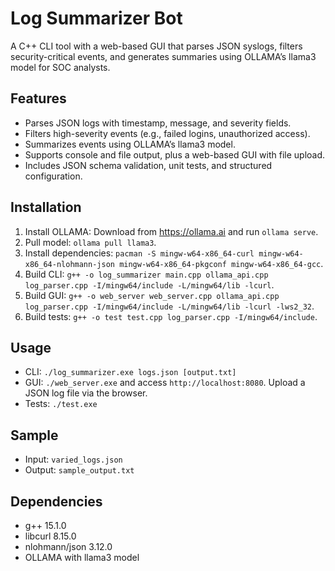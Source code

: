 # Log Summarizer Bot
A C++ CLI tool with a web-based GUI that parses JSON syslogs, filters security-critical events, and generates summaries using OLLAMA’s llama3 model for SOC analysts.

## Features
- Parses JSON logs with timestamp, message, and severity fields.
- Filters high-severity events (e.g., failed logins, unauthorized access).
- Summarizes events using OLLAMA’s llama3 model.
- Supports console and file output, plus a web-based GUI with file upload.
- Includes JSON schema validation, unit tests, and structured configuration.

## Installation
1. Install OLLAMA: Download from https://ollama.ai and run `ollama serve`.
2. Pull model: `ollama pull llama3`.
3. Install dependencies: `pacman -S mingw-w64-x86_64-curl mingw-w64-x86_64-nlohmann-json mingw-w64-x86_64-pkgconf mingw-w64-x86_64-gcc`.
4. Build CLI: `g++ -o log_summarizer main.cpp ollama_api.cpp log_parser.cpp -I/mingw64/include -L/mingw64/lib -lcurl`.
5. Build GUI: `g++ -o web_server web_server.cpp ollama_api.cpp log_parser.cpp -I/mingw64/include -L/mingw64/lib -lcurl -lws2_32`.
6. Build tests: `g++ -o test test.cpp log_parser.cpp -I/mingw64/include`.

## Usage
- CLI: `./log_summarizer.exe logs.json [output.txt]`
- GUI: `./web_server.exe` and access `http://localhost:8080`. Upload a JSON log file via the browser.
- Tests: `./test.exe`

## Sample
- Input: `varied_logs.json`
- Output: `sample_output.txt`

## Dependencies
- g++ 15.1.0
- libcurl 8.15.0
- nlohmann/json 3.12.0
- OLLAMA with llama3 model
